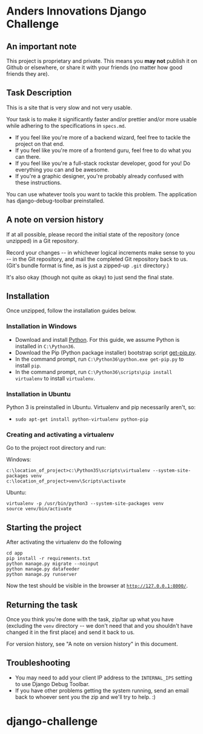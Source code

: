 Anders Innovations Django Challenge
===================================

An important note
-----------------

This project is proprietary and private. This means you **may not** publish it
on Github or elsewhere, or share it with your friends (no matter how good
friends they are).

Task Description
----------------

This is a site that is very slow and not very usable.

Your task is to make it significantly faster and/or prettier and/or more usable
while adhering to the specifications in `specs.md`.

* If you feel like you're more of a backend wizard, feel free to tackle the
  project on that end.
* If you feel like you're more of a frontend guru, feel free to do what you can
  there.
* If you feel like you're a full-stack rockstar developer, good for you! Do
  everything you can and be awesome.
* If you're a graphic designer, you're probably already confused with these
  instructions.

You can use whatever tools you want to tackle this problem. The application has
django-debug-toolbar preinstalled.

A note on version history
-------------------------

If at all possible, please record the initial state of the repository (once
unzipped) in a Git repository.

Record your changes -- in whichever logical increments make sense to you -- in
the Git repository, and mail the completed Git repository back to us. (Git's
bundle format is fine, as is just a zipped-up `.git` directory.)

It's also okay (though not quite as okay) to just send the final state.

Installation
------------

Once unzipped, follow the installation guides below.

### Installation in Windows

* Download and install [Python](https://www.python.org/downloads/). For this
  guide, we assume Python is installed in `C:\Python36`.
* Download the Pip (Python package installer) bootstrap script
  [get-pip.py](https://bootstrap.pypa.io/get-pip.py).
* In the command prompt, run `C:\Python36\python.exe get-pip.py` to install
  `pip`.
* In the command prompt, run `C:\Python36\scripts\pip install virtualenv` to
  install `virtualenv`.

### Installation in Ubuntu

Python 3 is preinstalled in Ubuntu. Virtualenv and pip necessarily aren't, so:

* `sudo apt-get install python-virtualenv python-pip`

### Creating and activating a virtualenv

Go to the project root directory and run:

Windows:

```
c:\location_of_project>c:\Python35\scripts\virtualenv --system-site-packages venv
c:\location_of_project>venv\Scripts\activate
```

Ubuntu:

```
virtualenv -p /usr/bin/python3 --system-site-packages venv
source venv/bin/activate
```

Starting the project
--------------------

After activating the virtualenv do the following

```
cd app
pip install -r requirements.txt
python manage.py migrate --noinput
python manage.py datafeeder
python manage.py runserver
```

Now the test should be visible in the browser at
[`http://127.0.0.1:8000/`](http://127.0.0.1:8000/).

Returning the task
------------------

Once you think you're done with the task, zip/tar up what you have (excluding
the `venv` directory -- we don't need that and you shouldn't have changed it in
the first place) and send it back to us.

For version history, see "A note on version history" in this document.

Troubleshooting
---------------

* You may need to add your client IP address to the `INTERNAL_IPS` setting to
  use Django Debug Toolbar.
* If you have other problems getting the system running, send an email back to
  whoever sent you the zip and we'll try to help. :)
# django-challenge
